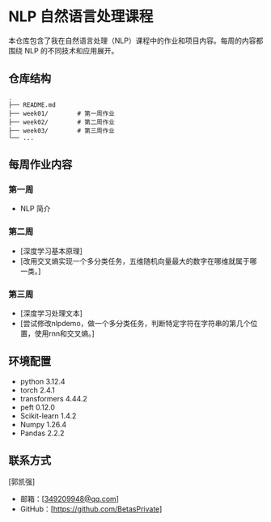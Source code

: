 # NLP 自然语言处理课程

本仓库包含了我在自然语言处理（NLP）课程中的作业和项目内容。每周的内容都围绕 NLP 的不同技术和应用展开。

## 仓库结构

```
.
├── README.md
├── week01/        # 第一周作业
├── week02/        # 第二周作业
├── week03/        # 第三周作业
└── ...
```

## 每周作业内容

### 第一周
- NLP 简介

### 第二周
- [深度学习基本原理]
- [改用交叉熵实现一个多分类任务，五维随机向量最大的数字在哪维就属于哪一类。]

### 第三周
- [深度学习处理文本]
- [尝试修改nlpdemo，做一个多分类任务，判断特定字符在字符串的第几个位置，使用rnn和交叉熵。]

## 环境配置

* python 3.12.4
* torch 2.4.1
* transformers 4.44.2
* peft 0.12.0
* Scikit-learn 1.4.2
* Numpy 1.26.4
* Pandas 2.2.2

## 联系方式
[郭凯强]
- 邮箱：[349209948@qq.com]
- GitHub：[https://github.com/BetasPrivate]